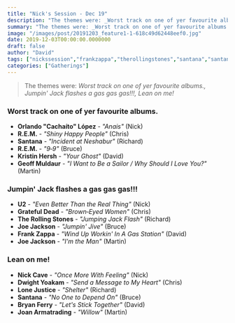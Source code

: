 ```yaml
---
title: "Nick's Session - Dec 19"
description: "The themes were: _Worst track on one of yer favourite albums., Jumpin' Jack flashes a gas gas gas!!!, Lean on me!_"
summary: "The themes were: _Worst track on one of yer favourite albums., Jumpin' Jack flashes a gas gas gas!!!, Lean on me!_"
image: "/images/post/20191203_feature1-1-618c49d62448eef0.jpg"
date: 2019-12-03T00:00:00.0000000
draft: false
author: "David"
tags: ["nickssession","frankzappa","therollingstones","santana","santana","gratefuldead","joejackson","joejackson","rem","rem","kristinhersh","nickcave","bryanferry","joanarmatrading","u2","lonejustice","geoffmuldaur","dwightyoakam","orlandocachaítolópez"]
categories: ["Gatherings"]
---
```

> The themes were: _Worst track on one of yer favourite albums., Jumpin' Jack flashes a gas gas gas!!!, Lean on me!_
### Worst track on one of yer favourite albums.
- **Orlando "Cachaíto" López** - _"Anais"_ (Nick)
- **R.E.M.** - _"Shiny Happy People"_ (Chris)
- **Santana** - _"Incident at Neshabur"_ (Richard)
- **R.E.M.** - _"9‐9"_ (Bruce)
- **Kristin Hersh** - _"Your Ghost"_ (David)
- **Geoff Muldaur** - _"I Want to Be a Sailor / Why Should I Love You?"_ (Martin)
### Jumpin' Jack flashes a gas gas gas!!!
- **U2** - _"Even Better Than the Real Thing"_ (Nick)
- **Grateful Dead** - _"Brown‐Eyed Women"_ (Chris)
- **The Rolling Stones** - _"Jumping Jack Flash"_ (Richard)
- **Joe Jackson** - _"Jumpin' Jive"_ (Bruce)
- **Frank Zappa** - _"Wind Up Workin' In A Gas Station"_ (David)
- **Joe Jackson** - _"I'm the Man"_ (Martin)
### Lean on me!
- **Nick Cave** - _"Once More With Feeling"_ (Nick)
- **Dwight Yoakam** - _"Send a Message to My Heart"_ (Chris)
- **Lone Justice** - _"Shelter"_ (Richard)
- **Santana** - _"No One to Depend On"_ (Bruce)
- **Bryan Ferry** - _"Let's Stick Together"_ (David)
- **Joan Armatrading** - _"Willow"_ (Martin)
